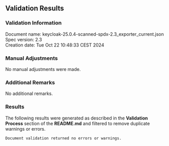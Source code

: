 ## Validation Results

### Validation Information

Document name: keycloak-25.0.4-scanned-spdx-2.3_exporter_current.json <br>
Spec version: 2.3 <br>
Creation date: Tue Oct 22 10:48:33 CEST 2024 <br>

### Manual Adjustments

No manual adjustments were made.

### Additional Remarks

No additional remarks.

### Results
The following results were generated as described in the **Validation Process** section
of the **README.md** and filtered to remove duplicate warnings or errors.

```
Document validation returned no errors or warnings.
```
